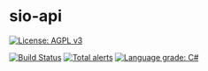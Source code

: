 # sio-api
[![License: AGPL v3](https://img.shields.io/badge/License-AGPL%20v3-blue.svg)](http://www.gnu.org/licenses/agpl-3.0)

[![Build Status](https://dev.azure.com/sound-it-out/Api/_apis/build/status/sound-it-out.sio-api?branchName=master)](https://dev.azure.com/sound-it-out/Api/_build/latest?definitionId=4&branchName=master)
[![Total alerts](https://img.shields.io/lgtm/alerts/g/sound-it-out/sio-api.svg?logo=lgtm&logoWidth=18)](https://lgtm.com/projects/g/sound-it-out/sio-api/alerts/)
[![Language grade: C#](https://img.shields.io/lgtm/grade/csharp/g/sound-it-out/sio-api.svg?logo=lgtm&logoWidth=18)](https://lgtm.com/projects/g/sound-it-out/sio-api/context:csharp)
